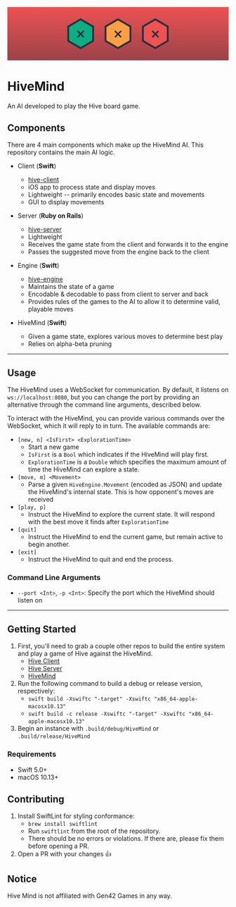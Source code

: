 ![Logo](media/HiveMind.png)

# HiveMind

An AI developed to play the Hive board game.

## Components

There are 4 main components which make up the HiveMind AI. This repository contains the main AI logic.

- Client (**Swift**)

  - [hive-client](https://github.com/autoreleasefool/hive-client)
  - iOS app to process state and display moves
  - Lightweight -- primarily encodes basic state and movements
  - GUI to display movements

- Server (**Ruby on Rails**)

  - [hive-server](https://github.com/autoreleasefool/hive-server)
  - Lightweight
  - Receives the game state from the client and forwards it to the engine
  - Passes the suggested move from the engine back to the client

- Engine (**Swift**)

  - [hive-engine](https://github.com/autoreleasefool/hive-engine)
  - Maintains the state of a game
  - Encodable & decodable to pass from client to server and back
  - Provides rules of the games to the AI to allow it to determine valid, playable moves

- HiveMind (**Swift**)
  - Given a game state, explores various moves to determine best play
  - Relies on alpha-beta pruning

---

## Usage

The HiveMind uses a WebSocket for communication. By default, it listens on `ws://localhost:8080`, but you can change the port by providing an alternative through the command line arguments, described below.

To interact with the HiveMind, you can provide various commands over the WebSocket, which it will reply to in turn. The available commands are:

- `[new, n] <IsFirst> <ExplorationTime>`
  - Start a new game
  - `IsFirst` is a `Bool` which indicates if the HiveMind will play first.
  - `ExplorationTime` is a `Double` which specifies the maximum amount of time the HiveMind can explore a state.
- `[move, m] <Movement>`
  - Parse a given `HiveEngine.Movement` (encoded as JSON) and update the HiveMind's internal state. This is how opponent's moves are received
- `[play, p]`
  - Instruct the HiveMind to explore the current state. It will respond with the best move it finds after `ExplorationTime`
- `[quit]`
  - Instruct the HiveMind to end the current game, but remain active to begin another.
- `[exit]`
  - Instruct the HiveMind to quit and end the process.

### Command Line Arguments

- `--port <Int>`, `-p <Int>`: Specify the port which the HiveMind should listen on

---

## Getting Started

1. First, you'll need to grab a couple other repos to build the entire system and play a game of Hive against the HiveMind.
   - [Hive Client](https://github.com/autoreleasefool/hive-client)
   - [Hive Server](https://github.com/autoreleasefool/hive-server)
   - [HiveMind](https://github.com/autoreleasefool/hive-mind)
2. Run the following command to build a debug or release version, respectively:
   - `swift build -Xswiftc "-target" -Xswiftc "x86_64-apple-macosx10.13"`
   - `swift build -c release -Xswiftc "-target" -Xswiftc "x86_64-apple-macosx10.13"`
3. Begin an instance with `.build/debug/HiveMind` or `.build/release/HiveMind`

### Requirements

- Swift 5.0+
- macOS 10.13+

## Contributing

1. Install SwiftLint for styling conformance:
   - `brew install swiftlint`
   - Run `swiftlint` from the root of the repository.
   - There should be no errors or violations. If there are, please fix them before opening a PR.
2. Open a PR with your changes 👍

## Notice

Hive Mind is not affiliated with Gen42 Games in any way.
